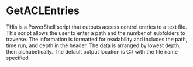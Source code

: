 # GetACLEntries
 THis is a PowerShell script that outputs access control entries to a text file. This script allows the user to enter a path and the number of subfolders to traverse. The information is formatted for readability and includes the path, time run, and depth in the header. The data is arranged by lowest depth, then alphabetically. The default output location is C:\ with the file name specified.
